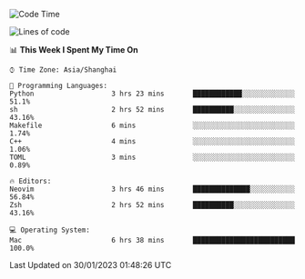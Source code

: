 <!--START_SECTION:waka-->
![Code Time](http://img.shields.io/badge/Code%20Time-1%2C118%20hrs%2012%20mins-blue)

![Lines of code](https://img.shields.io/badge/From%20Hello%20World%20I%27ve%20Written-24%20Thousand%20lines%20of%20code-blue)

📊 **This Week I Spent My Time On** 

```text
⌚︎ Time Zone: Asia/Shanghai

💬 Programming Languages: 
Python                   3 hrs 23 mins       ████████████░░░░░░░░░░░░░   51.1% 
sh                       2 hrs 52 mins       ██████████░░░░░░░░░░░░░░░   43.16% 
Makefile                 6 mins              ░░░░░░░░░░░░░░░░░░░░░░░░░   1.74% 
C++                      4 mins              ░░░░░░░░░░░░░░░░░░░░░░░░░   1.06% 
TOML                     3 mins              ░░░░░░░░░░░░░░░░░░░░░░░░░   0.89%

🔥 Editors: 
Neovim                   3 hrs 46 mins       ██████████████░░░░░░░░░░░   56.84% 
Zsh                      2 hrs 52 mins       ██████████░░░░░░░░░░░░░░░   43.16%

💻 Operating System: 
Mac                      6 hrs 38 mins       █████████████████████████   100.0%

```


 Last Updated on 30/01/2023 01:48:26 UTC
<!--END_SECTION:waka-->
